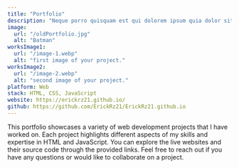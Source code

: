 ```yaml
---
title: "Portfolio"
description: "Neque porro quisquam est qui dolorem ipsum quia dolor sit amet, consectetur, adipisci"
image:
  url: "/oldPortfolio.jpg"
  alt: "Batman"
worksImage1:
  url: "/image-1.webp"
  alt: "first image of your project."
worksImage2:
  url: "/image-2.webp"
  alt: "second image of your project."
platform: Web
stack: HTML, CSS, JavaScript
website: https://erickrz21.github.io/
github: https://github.com/ErickRz21/ErickRz21.github.io
---
```


This portfolio showcases a variety of web development projects that I have worked on. Each project highlights different aspects of my skills and expertise in HTML and JavaScript. You can explore the live websites and their source code through the provided links. Feel free to reach out if you have any questions or would like to collaborate on a project.
